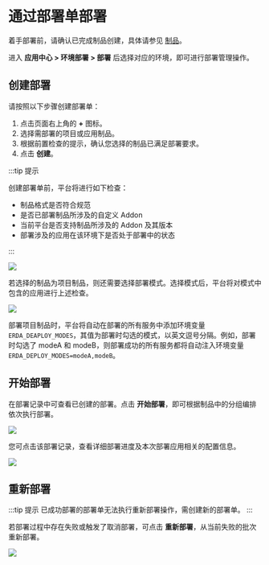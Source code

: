 # 通过部署单部署

着手部署前，请确认已完成制品创建，具体请参见 [制品](./release.html)。  

进入 **应用中心 > 环境部署 > 部署** 后选择对应的环境，即可进行部署管理操作。

## 创建部署

请按照以下步骤创建部署单：

1. 点击页面右上角的 **+** 图标。
1. 选择需部署的项目或应用制品。
2. 根据前置检查的提示，确认您选择的制品已满足部署要求。
3. 点击 **创建**。

:::tip 提示 

创建部署单前，平台将进行如下检查：

* 制品格式是否符合规范
* 是否已部署制品所涉及的自定义 Addon
* 当前平台是否支持制品所涉及的 Addon 及其版本
* 部署涉及的应用在该环境下是否处于部署中的状态

:::

![](http://terminus-paas.oss-cn-hangzhou.aliyuncs.com/paas-doc/2022/02/28/e5140066-dcbf-440c-86d4-2e8a3a2393e6.png)

若选择的制品为项目制品，则还需要选择部署模式。选择模式后，平台将对模式中包含的应用进行上述检查。

![](http://terminus-paas.oss-cn-hangzhou.aliyuncs.com/paas-doc/2022/04/14/24211a94-9320-4b14-b835-aa3958f0f83b.png)

部署项目制品时，平台将自动在部署的所有服务中添加环境变量 `ERDA_DEAPLOY_MODES`，其值为部署时勾选的模式，以英文逗号分隔。例如，部署时勾选了 modeA 和 modeB，则部署成功的所有服务都将自动注入环境变量 `ERDA_DEPLOY_MODES=modeA,modeB`。

## 开始部署

在部署记录中可查看已创建的部署。点击 **开始部署**，即可根据制品中的分组编排依次执行部署。

![](http://terminus-paas.oss-cn-hangzhou.aliyuncs.com/paas-doc/2022/02/28/a19f3d1d-9ca6-43f3-82ad-817c62cc30df.png)

您可点击该部署记录，查看详细部署进度及本次部署应用相关的配置信息。

![](http://terminus-paas.oss-cn-hangzhou.aliyuncs.com/paas-doc/2022/02/28/147d9172-7266-44c5-903f-02756b5d839b.png)

## 重新部署

:::tip 提示 
已成功部署的部署单无法执行重新部署操作，需创建新的部署单。
:::

若部署过程中存在失败或触发了取消部署，可点击 **重新部署**，从当前失败的批次重新部署。

![](http://terminus-paas.oss-cn-hangzhou.aliyuncs.com/paas-doc/2022/02/28/f21c698a-fd90-4a5e-a89e-b012074f2a21.png)
